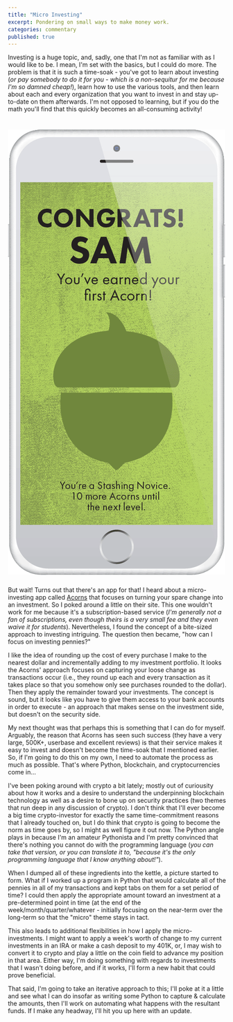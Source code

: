 ```yaml
---
title: "Micro Investing"
excerpt: Pondering on small ways to make money work.
categories: commentary
published: true
---
```

Investing is a huge topic, and, sadly, one that I'm not as familiar with as I would like to be. I mean, I'm set with the basics, but I could do more. The problem is that it is such a time-soak - you've got to learn about investing (_or pay somebody to do it for you - which is a non-sequitur for me because I'm so damned cheap!_), learn how to use the various tools, and then learn about each and every organization that you want to invest in and stay up-to-date on them afterwards. I'm not opposed to learning, but if you do the math you'll find that this quickly becomes an all-consuming activity!  

# !["Acorns"](/images/CD319D00-E1C6-476B-96D6-9DB9C86223B3.gif)

But wait! Turns out that there's an app for that! I heard about a micro-investing app called [Acorns](https://www.acorns.com/) that focuses on turning your spare change into an investment. So I poked around a little on their site. This one wouldn't work for me because it's a subscription-based service (_I'm generally not a fan of subscriptions, even though theirs is a very small fee and they even waive it for students_). Nevertheless, I found the concept of a bite-sized approach to investing intriguing. The question then became, "how can I focus on investing pennies?" 

I like the idea of rounding up the cost of every purchase I make to the nearest dollar and incrementally adding to my investment portfolio. It looks the Acorns' approach focuses on capturing your loose change as transactions occur (i.e., they round up each and every transaction as it takes place so that you somehow only see purchases rounded to the dollar). Then they apply the remainder toward your investments. The concept is sound, but it looks like you have to give them access to your bank accounts in order to execute - an approach that makes sense on the investment side, but doesn't on the security side. 

My next thought was that perhaps this is something that I can do for myself. Arguably, the reason that Acorns has seen such success (they have a very large, 500K+, userbase and excellent reviews) is that their service makes it easy to invest and doesn't become the time-soak that I mentioned earlier. So, if I'm going to do this on my own, I need to automate the process as much as possible. That's where Python, blockchain, and cryptocurrencies come in...  

I've been poking around with crypto a bit lately; mostly out of curiousity about how it works and a desire to understand the underpinning blockchain technology as well as a desire to bone up on security practices (two themes that run deep in any discussion of crypto). I don't think that I'll ever become a big time crypto-investor for exactly the same time-commitment reasons that I already touched on, but I do think that crypto is going to become the norm as time goes by, so I might as well figure it out now. The Python angle plays in because I'm an amateur Pythonista and I'm pretty convinced that there's nothing you cannot do with the programming language (_you can take that version, or you can translate it to, "because it's the only programming language that I know anything about!"_). 

When I dumped all of these ingredients into the kettle, a picture started to form. What if I worked up a program in Python that would calculate all of the pennies in all of my transactions and kept tabs on them for a set period of time? I could then apply the appropriate amount toward an investment at a pre-determined point in time (at the end of the week/month/quarter/whatever - initially focusing on the near-term over the long-term so that the "micro" theme stays in tact. 

This also leads to additional flexibilities in how I apply the micro-investments. I might want to apply a week's worth of change to my current investments in an IRA or make a cash deposit to my 401K, or, I may wish to convert it to crypto and play a little on the coin field to advance my position in that area. Either way, I'm doing something with regards to investments that I wasn't doing before, and if it works, I'll form a new habit that could prove beneficial. 

That said, I'm going to take an iterative approach to this; I'll poke at it a little and see what I can do insofar as writing some Python to capture & calculate the amounts, then I'll work on automating what happens with the resultant funds. If I make any headway, I'll hit you up here with an update. 
